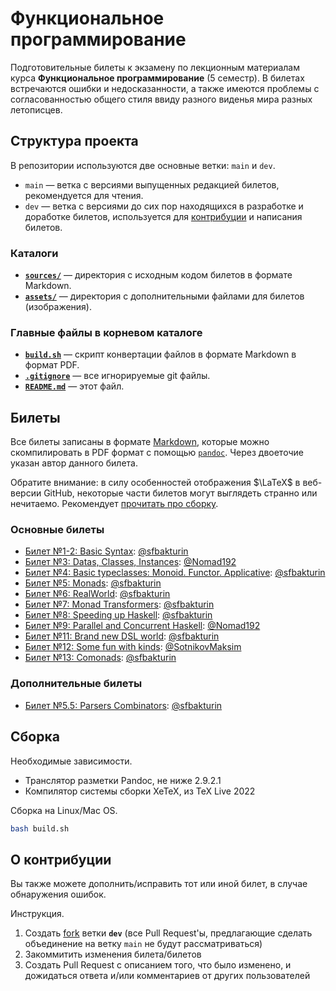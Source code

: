 # Функциональное программирование

Подготовительные билеты к экзамену по лекционным материалам курса **Функциональное программирование** (5 семестр). В билетах встречаются ошибки и недосказанности, а также имеются проблемы с согласованностью общего стиля ввиду разного виденья мира разных летописцев.

## Структура проекта

В репозитории используются две основные ветки: `main` и `dev`.

* `main` — ветка с версиями выпущенных редакцией билетов, рекомендуется для чтения.
* `dev` — ветка с версиями до сих пор находящихся в разработке и доработке билетов, используется для [контрибуции](#о-контрибуции) и написания билетов.

### Каталоги

* [**`sources/`**](sources/) — директория с исходным кодом билетов в формате Markdown.
* [**`assets/`**](assets/) — директория с дополнительными файлами для билетов (изображения).

### Главные файлы в корневом каталоге

* [**`build.sh`**](build.sh) — скрипт конвертации файлов в формате Markdown в формат PDF.
* [**`.gitignore`**](.gitignore) — все игнорируемые git файлы.
* [**`README.md`**](README.md) — этот файл.

## Билеты

Все билеты записаны в формате [Markdown](https://en.wikipedia.org/wiki/Markdown), которые можно скомпилировать в PDF формат с помощью [`pandoc`](https://github.com/jgm/pandoc). Через двоеточие указан автор данного билета.

Обратите внимание: в силу особенностей отображения $\LaTeX$ в веб-версии GitHub, некоторые части билетов могут выглядеть странно или нечитаемо. Рекомендует [прочитать про сборку](#сборка).

### Основные билеты

* [Билет №1-2: Basic Syntax](lectures/L2-BasicSyntax.md): [@sfbakturin](https://github.com/sfbakturin)
* [Билет №3: Datas, Classes, Instances](lectures/L3-DatasClassesInstances.md): [@Nomad192](https://github.com/Nomad192)
* [Билет №4: Basic typeclasses: Monoid. Functor. Applicative](lectures/L4-MonoidFunctorApplicative.md): [@sfbakturin](https://github.com/sfbakturin)
* [Билет №5: Monads](lectures/L5-Monads.md): [@sfbakturin](https://github.com/sfbakturin)
* [Билет №6: RealWorld](lectures/L6-RealWorld.md): [@sfbakturin](https://github.com/sfbakturin)
* [Билет №7: Monad Transformers](lectures/L7-MonadTransformers.md): [@sfbakturin](https://github.com/sfbakturin)
* [Билет №8: Speeding up Haskell](lectures/L8-SpeedingUpHaskell.md): [@sfbakturin](https://github.com/sfbakturin)
* [Билет №9: Parallel and Concurrent Haskell](lectures/L9-ParallelConcurrent.md): [@Nomad192](https://github.com/Nomad192)
* [Билет №11: Brand new DSL world](lectures/L11-BrandNewDSLWorld.md): [@sfbakturin](https://github.com/sfbakturin)
* [Билет №12: Some fun with kinds](lectures/L12-Kinds.md): [@SotnikovMaksim](https://github.com/SotnikovMaksim)
* [Билет №13: Comonads](lectures/L13-Comonads.md): [@sfbakturin](https://github.com/sfbakturin)

### Дополнительные билеты

* [Билет №5.5: Parsers Combinators](lectures/L5-Parsers.md): [@sfbakturin](https://github.com/sfbakturin)

## Сборка

Необходимые зависимости.

* Транслятор разметки Pandoc, не ниже 2.9.2.1
* Компилятор системы сборки XeTeX, из TeX Live 2022

Сборка на Linux/Mac OS.

```bash
bash build.sh
```

## О контрибуции

Вы также можете дополнить/исправить тот или иной билет, в случае обнаружения ошибок.

Инструкция.

1. Создать [fork](https://docs.github.com/en/pull-requests/collaborating-with-pull-requests/working-with-forks/fork-a-repo) ветки **`dev`** (все Pull Request'ы, предлагающие сделать объединение на ветку `main` не будут рассматриваться)
2. Закоммитить изменения билета/билетов
3. Создать Pull Request с описанием того, что было изменено, и дожидаться ответа и/или комментариев от других пользователей
